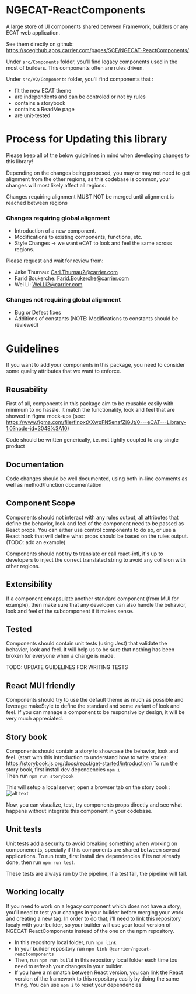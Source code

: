 # NGECAT-ReactComponents

A large store of UI components shared between Framework, builders or any ECAT web application.  

See them directly on github: https://scegithub.apps.carrier.com/pages/SCE/NGECAT-ReactComponents/

Under `src/Components` folder, you'll find legacy components used in the most of builders. This components often are rules driven.  

Under `src/v2/Components` folder, you'll find components that : 
  - fit the new ECAT theme
  - are independents and can be controled or not by rules
  - contains a storybook
  - contains a ReadMe page
  - are unit-tested
  
# Process for Updating this library

Please keep all of the below guidelines in mind when developing changes to this library!

Depending on the changes being proposed, you may or may not need to get alignment from the other regions, as this codebase is common, your changes will most likely affect all regions.

Changes requiring alignment MUST NOT be merged until alignment is reached between regions

### Changes requiring global alignment
  
  - Introduction of a new component. 
  - Modifications to existing components, functions, etc. 
  - Style Changes -> we want eCAT to look and feel the same across regions. 

Please request and wait for review from:
  - Jake Thurnau: Carl.Thurnau2@carrier.com
  - Farid Boukerche: Farid.Boukerche@carrier.com
  - Wei Li: Wei.Li2@carrier.com

### Changes not requiring global alignment

  - Bug or Defect fixes
  - Additions of constants (NOTE: Modifications to constants should be reviewed)

# Guidelines

If you want to add your components in this package, you need to consider some quality attributes that we want to enforce.

## Reusability
First of all, components in this package aim to be reusable easily with minimum to no hassle.
It match the functionality, look and feel that are showed in figma mock-ups (see: https://www.figma.com/file/finpxtXXwpFN5enafZjGJt/0---eCAT---Library-1.0?node-id=3048%3A10)

Code should be written generically, i.e. not tightly coupled to any single product

## Documentation
Code changes should be well documented, using both in-line comments as well as method/function documentation 

## Component Scope
Components should not interact with any rules output, all attributes that define the behavior, look and feel of the component need to be passed as React props. You can either use control components to do so, or use a React hook that will define what props should be based on the rules output. (TODO: add an example)

Components should not try to translate or call react-intl, it's up to developers to inject the correct translated string to avoid any collision with other regions.

## Extensibility
If a component encapsulate another standard component (from MUI for example), then make sure that any developer can also handle the behavior, look and feel of the subcomponent if it makes sense.

## Tested
Components should contain unit tests (using Jest) that validate the behavior, look and feel. It will help us to be sure that nothing has been broken for everyone when a change is made.

TODO: UPDATE GUIDELINES FOR WRITING TESTS

## React MUI friendly
Components should try to use the default theme as much as possible and leverage makeStyle to define the standard and some variant of look and feel.
If you can manage a component to be responsive by design, it will be very much appreciated.

## Story book
Components should contain a story to showcase the behavior, look and feel. (start with this introduction to understand how to write stories: https://storybook.js.org/docs/react/get-started/introduction)
To run the story book, first install dev dependencies `npm i`  
Then run `npm run storybook`

This will setup a local server, open a browser tab on the story book :
![alt text](https://storybook.js.org/d1406df7f9ce817ae0e5b3eb5f1bf1f3/example-button-noargs.png)

Now, you can visualize, test, try components props directly and see what happens without integrate this component in your codebase.

## Unit tests
Unit tests add a security to avoid breaking something when working on componenents, specially if this components are shared between several applications.
To run tests, first install dev dependencies if its not already done, then run `npm run test`.

These tests are always run by the pipeline, if a test fail, the pipeline will fail.

## Working locally
If you need to work on a legacy component which does not have a story, you'll need to test your changes in your builder before merging your work and creating a new tag.
In order to do that, i'll need to link this repository localy with your builder, so your builder will use your local version of NGECAT-ReactComponents instead of the one on the npm repository.
  - In this repository local folder, run `npm link`
  - In your builder repository run `npm link @carrier/ngecat-reactcomponents`
  - Then, run `npm run build` in this repository local folder each time tou need to refresh your changes in your builder.
  - If you have a mismatch between React version, you can link the React version of the framework to this repository easily by doing the same thing. 
You can use `npm i` to reset your dependencies`
